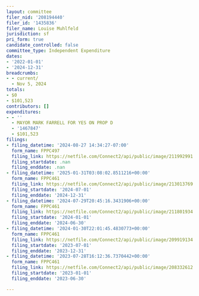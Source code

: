 ```yaml
---
layout: committee
filer_nid: '208194440'
filer_id: '1435836'
filer_name: Louise Muhlfeld
jurisdiction: sf
pri_form: true
candidate_controlled: false
committee_type: Independent Expenditure
dates:
- '2022-01-01'
- '2024-12-31'
breadcrumbs:
- - current/
  - Nov 5, 2024
totals:
- $0
- $101,523
contributors: []
expenditures:
- - ''
  - MAYOR MARK FARRELL FOR YES ON PROP D
  - '1467847'
  - $101,523
filings:
- filing_datetime: '2024-08-27 14:34:27-07:00'
  form_name: FPPC497
  filing_link: https://netfile.com/Connect2/api/public/image/211992991
  filing_startdate: .nan
  filing_enddate: .nan
- filing_datetime: '2025-01-31T03:08:02.8511216+00:00'
  form_name: FPPC461
  filing_link: https://netfile.com/Connect2/api/public/image/213013769
  filing_startdate: '2024-07-01'
  filing_enddate: '2024-12-31'
- filing_datetime: '2024-07-29T20:45:16.3431906+00:00'
  form_name: FPPC461
  filing_link: https://netfile.com/Connect2/api/public/image/211801934
  filing_startdate: '2024-01-01'
  filing_enddate: '2024-06-30'
- filing_datetime: '2024-01-30T22:01:45.4830773+00:00'
  form_name: FPPC461
  filing_link: https://netfile.com/Connect2/api/public/image/209919134
  filing_startdate: '2023-07-01'
  filing_enddate: '2023-12-31'
- filing_datetime: '2023-07-28T16:12:36.7370442+00:00'
  form_name: FPPC461
  filing_link: https://netfile.com/Connect2/api/public/image/208332612
  filing_startdate: '2023-01-01'
  filing_enddate: '2023-06-30'

---
```

